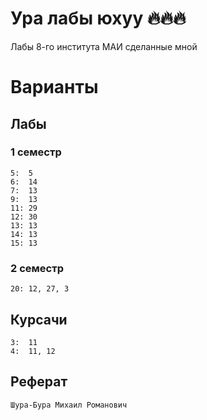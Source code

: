 # Ура лабы юхуу 🔥🔥🔥
Лабы 8-го института МАИ сделанные мной

# Варианты
## Лабы
### 1 семестр
```
5:  5
6:  14
7:  13
9:  13
11: 29
12: 30
13: 13
14: 13
15: 13
```

### 2 семестр
```
20: 12, 27, 3
``` 

## Курсачи
```
3:  11
4:  11, 12
```

## Реферат
```
Шура-Бура Михаил Романович
```
